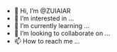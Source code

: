 - 👋 Hi, I’m @ZUIAIAR
- 👀 I’m interested in ...
- 🌱 I’m currently learning ...
- 💞️ I’m looking to collaborate on ...
- 📫 How to reach me ...

<!---
ZUIAIAR/ZUIAIAR is a ✨ special ✨ repository because its `README.md` (this file) appears on your GitHub profile.
You can click the Preview link to take a look at your changes.
--->
